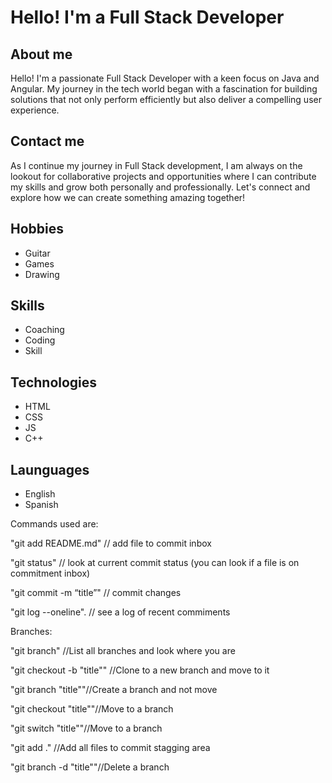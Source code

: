 # Hello! I'm a Full Stack Developer

## About me

Hello! I'm a passionate Full Stack Developer with a keen focus on Java and Angular. My journey in the tech world began with a fascination for building solutions that not only perform efficiently but also deliver a compelling user experience.

## Contact me

As I continue my journey in Full Stack development, I am always on the lookout for collaborative projects and opportunities where I can contribute my skills and grow both personally and professionally. Let's connect and explore how we can create something amazing together!

## Hobbies

- Guitar
- Games
- Drawing

## Skills

- Coaching
- Coding
- Skill

## Technologies

- HTML
- CSS
- JS
- C++

## Launguages

- English
- Spanish


Commands used are:

"git add README.md"  // add file to commit inbox

"git status" // look at current commit status (you can look if a file is on commitment inbox)

"git commit -m “title”" // commit changes

"git log --oneline". // see a log of recent commiments

Branches:

"git branch" //List all branches and look where you are

"git checkout -b "title"" //Clone to a new branch and move to it

"git branch "title""//Create a branch and not move

"git checkout "title""//Move to a branch

"git switch "title""//Move to a branch

"git add ." //Add all files to commit stagging area

"git branch -d "title""//Delete a branch
